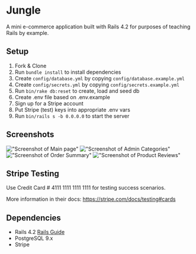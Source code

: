 # Jungle

A mini e-commerce application built with Rails 4.2 for purposes of teaching Rails by example.

## Setup

1. Fork & Clone
2. Run `bundle install` to install dependencies
3. Create `config/database.yml` by copying `config/database.example.yml`
4. Create `config/secrets.yml` by copying `config/secrets.example.yml`
5. Run `bin/rake db:reset` to create, load and seed db
6. Create .env file based on .env.example
7. Sign up for a Stripe account
8. Put Stripe (test) keys into appropriate .env vars
9. Run `bin/rails s -b 0.0.0.0` to start the server

## Screenshots

!["Screenshot of Main page"](https://github.com/RexChiu/jungle-rails/blob/master/docs/main_page.png)
!["Screenshot of Admin Categories"](https://github.com/RexChiu/jungle-rails/blob/master/docs/admin_categories.png)
!["Screenshot of Order Summary"](https://github.com/RexChiu/jungle-rails/blob/master/docs/orders_summary.png)
!["Screenshot of Product Reviews"](https://github.com/RexChiu/jungle-rails/blob/master/docs/reviews_delete.png)

## Stripe Testing

Use Credit Card # 4111 1111 1111 1111 for testing success scenarios.

More information in their docs: <https://stripe.com/docs/testing#cards>

## Dependencies

- Rails 4.2 [Rails Guide](http://guides.rubyonrails.org/v4.2/)
- PostgreSQL 9.x
- Stripe
